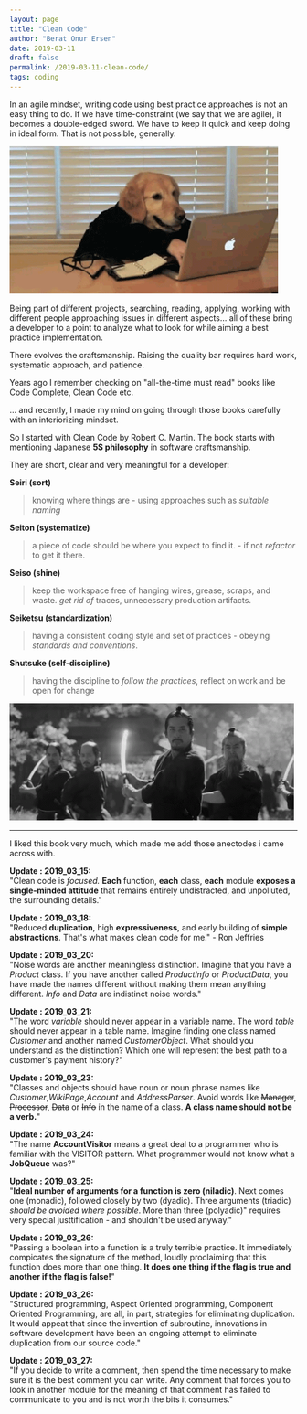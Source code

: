 ```yaml
---
layout: page
title: "Clean Code"
author: "Berat Onur Ersen"
date: 2019-03-11
draft: false
permalink: /2019-03-11-clean-code/
tags: coding
---
```


In an agile mindset, writing code using best practice approaches is not an easy thing to do. 
If we have time-constraint (we say that we are agile), it becomes a double-edged sword. 
We have to keep it quick and keep doing in ideal form. That is not possible, generally.

![picture alt](/img/clean-code/coding_hell.gif)

Being part of different projects, searching, reading, applying, working with different people approaching issues in different aspects...
all of these bring a developer to a point to analyze what to look for while aiming a best practice implementation.

There evolves the craftsmanship. Raising the quality bar requires hard work, systematic approach, and patience.

Years ago I remember checking on "all-the-time must read" books like Code Complete, Clean Code etc.

... and recently, I made my mind on going through those books carefully with an interiorizing mindset.

So I started with Clean Code by Robert C. Martin. The book starts with mentioning Japanese **5S philosophy** in software craftsmanship.

They are short, clear and very meaningful for a developer:

**Seiri (sort)**

> knowing where things are - using approaches such as *suitable naming*

**Seiton (systematize)**

> a piece of code should be where you expect to find it. - if not *refactor* to get it there.

**Seiso (shine)**

> keep the workspace free of hanging wires, grease, scraps, and waste. *get rid of* traces, unnecessary production artifacts.

**Seiketsu (standardization)**

> having a consistent coding style and set of practices - obeying *standards and conventions*.

**Shutsuke (self-discipline)**

> having the discipline to *follow the practices*, reflect on work and be open for change

![picture alt](/img/clean-code/samurai.gif)

---

I liked this book very much, which made me add those anectodes i came across with.

**Update : 2019_03_15:**  
"Clean code is _focused._ **Each** function, **each** class, **each** module **exposes a single-minded attitude** that remains entirely undistracted, 
and unpolluted, the surrounding details."

**Update : 2019_03_18:**  
"Reduced **duplication**, high **expressiveness**, and early building of **simple abstractions**. That's what makes clean code for me." - Ron Jeffries

**Update : 2019_03_20:**  
"Noise words are another meaningless distinction. Imagine that you have a _Product_ class. If you have another called _ProductInfo_ or _ProductData_, 
you have made the names different without making them mean anything different. _Info_ and _Data_ are indistinct noise words."

**Update : 2019_03_21:**  
"The word _variable_ should never appear in a variable name. The word _table_ should never appear in a table name. Imagine finding one class named _Customer_ and another named _CustomerObject_. What should you understand as the distinction? Which one will represent the best path to a customer's payment history?"

**Update : 2019_03_23:**  
"Classes and objects should have noun or noun phrase names like _Customer_,_WikiPage_,_Account_ and _AddressParser_. Avoid words like <del>Manager</del>, <del>Processor</del>, <del>Data</del> or <del>Info</del> in the name of a class. **A class name should not be a verb.**"

**Update : 2019_03_24:**  
"The name **AccountVisitor** means a great deal to a programmer who is familiar with the VISITOR pattern. What programmer would not know what a **JobQueue** was?"

**Update : 2019_03_25:**  
"**Ideal number of arguments for a function is zero (niladic)**. Next comes one (monadic), followed closely by two (dyadic). Three arguments (triadic) _should be avoided where possible_. More than three (polyadic)" 
requires very special justtification - and shouldn't be used anyway."

**Update : 2019_03_26:**  
"Passing a boolean into a function is a truly terrible practice. It immediately compicates the signature of the method, loudly proclaiming that this function does more than one thing. **It does one thing 
if the flag is true and another if the flag is false!**"

**Update : 2019_03_26:**  
"Structured programming, Aspect Oriented programming, Component Oriented Programming, are all, in part, strategies for eliminating duplication. It would appeat that since the invention of subroutine,
 innovations in software development have been an ongoing attempt to eliminate duplication from our source code."
 
**Update : 2019_03_27:**  
"If you decide to write a comment, then spend the time necessary to make sure it is the best comment you can write. Any comment that forces you to look in another module for the meaning of that comment has failed to communicate to you and is not worth the bits it consumes."

